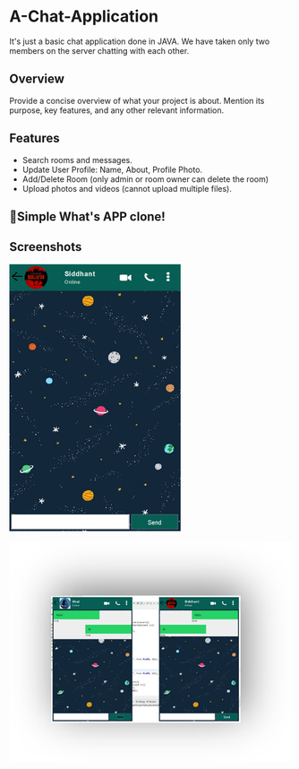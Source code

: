 # A-Chat-Application
It's just a basic chat application done in JAVA.
We have taken only two members on the server chatting with each other.

## Overview
Provide a concise overview of what your project is about. Mention its purpose, key features, and any other relevant information.

## Features

- Search rooms and messages.
- Update User Profile: Name, About, Profile Photo.
- Add/Delete Room (only admin or room owner can delete the room)
- Upload photos and videos (cannot upload multiple files).


## 🙂Simple What's APP clone!

## Screenshots

![Screenshot 1](An_image_of_a_Chat_application.png)

![Screenshot 2](An_image_of_a_Chat_application1.png)

